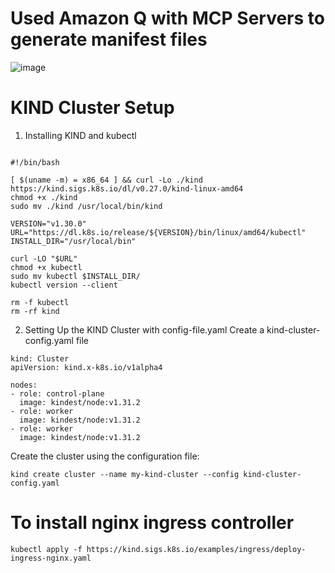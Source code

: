 # Used Amazon Q with MCP Servers to generate manifest files
![image](https://github.com/user-attachments/assets/e8699222-6445-4231-85cb-fb6eb969d89e)

# KIND Cluster Setup 
1. Installing KIND and kubectl  
```

#!/bin/bash 

[ $(uname -m) = x86_64 ] && curl -Lo ./kind https://kind.sigs.k8s.io/dl/v0.27.0/kind-linux-amd64
chmod +x ./kind
sudo mv ./kind /usr/local/bin/kind

VERSION="v1.30.0"
URL="https://dl.k8s.io/release/${VERSION}/bin/linux/amd64/kubectl"
INSTALL_DIR="/usr/local/bin"

curl -LO "$URL"
chmod +x kubectl
sudo mv kubectl $INSTALL_DIR/
kubectl version --client

rm -f kubectl
rm -rf kind

```
2. Setting Up the KIND Cluster with config-file.yaml
Create a kind-cluster-config.yaml file
```
kind: Cluster
apiVersion: kind.x-k8s.io/v1alpha4

nodes:
- role: control-plane
  image: kindest/node:v1.31.2
- role: worker
  image: kindest/node:v1.31.2
- role: worker
  image: kindest/node:v1.31.2
```
Create the cluster using the configuration file:
```
kind create cluster --name my-kind-cluster --config kind-cluster-config.yaml 
```
# To install nginx ingress controller
```
kubectl apply -f https://kind.sigs.k8s.io/examples/ingress/deploy-ingress-nginx.yaml
```













